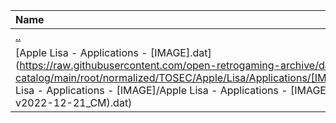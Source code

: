 |Name|Size|
|:---|---:|
|[..](../index.html)|DIR|
|[Apple Lisa - Applications - [IMAGE].dat](https://raw.githubusercontent.com/open-retrogaming-archive/dat-catalog/main/root/normalized/TOSEC/Apple/Lisa/Applications/[IMAGE]/Apple Lisa - Applications - [IMAGE]/Apple Lisa - Applications - [IMAGE] (TOSEC-v2022-12-21_CM).dat)|9710|

